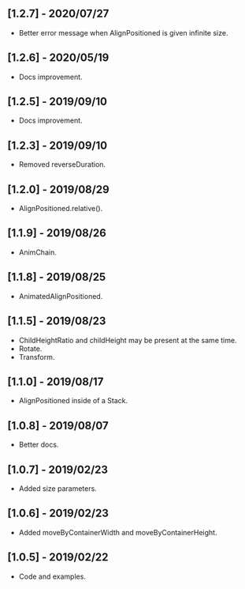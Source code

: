 ## [1.2.7] - 2020/07/27

* Better error message when AlignPositioned is given infinite size.

## [1.2.6] - 2020/05/19

* Docs improvement.

## [1.2.5] - 2019/09/10

* Docs improvement.

## [1.2.3] - 2019/09/10

* Removed reverseDuration.

## [1.2.0] - 2019/08/29

* AlignPositioned.relative().

## [1.1.9] - 2019/08/26

* AnimChain.

## [1.1.8] - 2019/08/25

* AnimatedAlignPositioned.

## [1.1.5] - 2019/08/23

* ChildHeightRatio and childHeight may be present at the same time.
* Rotate.
* Transform.

## [1.1.0] - 2019/08/17

* AlignPositioned inside of a Stack.

## [1.0.8] - 2019/08/07

* Better docs.

## [1.0.7] - 2019/02/23

* Added size parameters.

## [1.0.6] - 2019/02/23

* Added moveByContainerWidth and moveByContainerHeight.

## [1.0.5] - 2019/02/22

* Code and examples.



